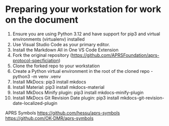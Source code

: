 # Preparing your workstation for work on the document

1. Ensure you are using Python 3.12 and have support for pip3 and virtual environments (virtualenv) installed
2. Use Visual Studio Code as your primary editor.
3. Install the Markdown All in One VS Code Extension
4. Fork the original repository (https://github.com/APRSFoundation/aprs-protocol-specficiation)
5. Clone the forked repo to your workstation
6. Create a Python virtual environment in the root of the cloned repo - python3 -m venv .venv
7. Install MkDocs: pip3 install mkdocs
8. Install Material: pip3 install mkdocs-material
9. Install MkDocs Minify plugin: pip3 install mkdocs-minify-plugin
10. Install MkDocs Git Revision Date plugin: pip3 install mkdocs-git-revision-date-localized-plugin

APRS Symbols
https://github.com/hessu/aprs-symbols
https://github.com/OK-DMR/aprs-symbols
